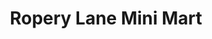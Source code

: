 ---
title: "Ropery Lane Mini Mart"
url: /chester-le-street/ropery-lane-mini-mart/
shop: convenience
---